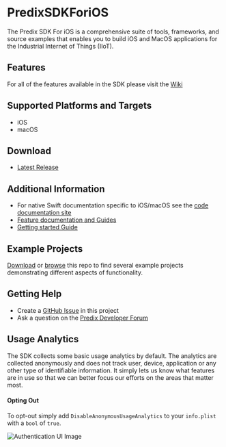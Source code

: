 # PredixSDKForiOS

The Predix SDK For iOS is a comprehensive suite of tools, frameworks, and source examples that enables you to build iOS and MacOS applications for the Industrial Internet of Things (IIoT).

## Features

For all of the features available in the SDK please visit the [Wiki](https://github.com/PredixDev/PredixSDKForiOS/wiki)

## Supported Platforms and Targets

- iOS
- macOS

## Download

- [Latest Release](https://github.com/PredixDev/PredixSDKForiOS/releases/latest)

## Additional Information

- For native Swift documentation specific to iOS/macOS see the [code documentation site](http://predixdev.github.io/PredixSDKForiOS/index.html)
- [Feature documentation and Guides](https://github.com/PredixDev/PredixSDKForiOS/wiki)
- [Getting started Guide](https://github.com/PredixDev/PredixSDKForiOS/wiki/Getting-Started)

## Example Projects
[Download](https://github.com/PredixDev/PredixSDKForiOS/archive/master.zip) or [browse](https://github.com/PredixDev/PredixSDKForiOS/tree/master/Examples) this repo to find several example projects demonstrating different aspects of functionality. 

## Getting Help

- Create a [GitHub Issue](https://github.com/PredixDev/PredixSDKForiOS/issues) in this project
- Ask a question on the [Predix Developer Forum](https://forum.predix.io/index.html)

## Usage Analytics

The SDK collects some basic usage analytics by default.  The analytics are collected anonymously and does not track user, device, application or any other type of identifiable information.  It simply lets us know what features are in use so that we can better focus our efforts on the areas that matter most.

#### Opting Out

To opt-out simply add `DisableAnonymousUsageAnalytics` to your `info.plist` with a `bool` of `true`.

![Authentication UI Image](wiki/PredixDev/PredixSDKForiOS/files/GuildImages/DisableAnonymousUsageAnalytics.png)

